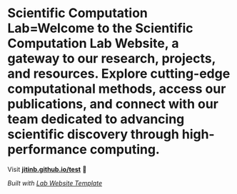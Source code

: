 
# Scientific Computation Lab=Welcome to the Scientific Computation Lab Website, a gateway to our research, projects, and resources. Explore cutting-edge computational methods, access our publications, and connect with our team dedicated to advancing scientific discovery through high-performance computing.

Visit **[jitinb.github.io/test](https://jitinb.github.io/test)** 🚀

_Built with [Lab Website Template](https://greene-lab.gitbook.io/lab-website-template-docs)_
